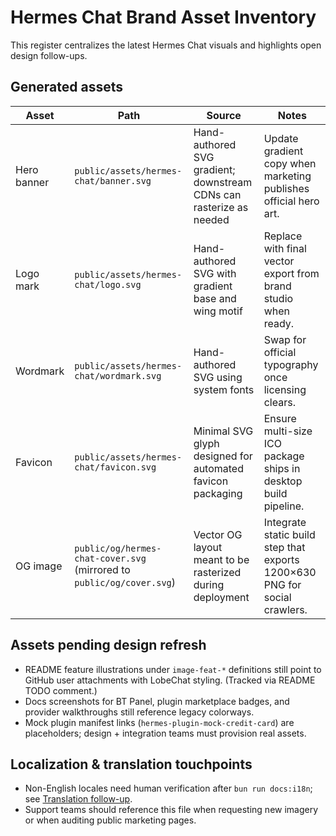 # Hermes Chat Brand Asset Inventory

This register centralizes the latest Hermes Chat visuals and highlights open design follow-ups.

## Generated assets

| Asset       | Path                                                                     | Source                                                                                    | Notes                                                            |
| ----------- | ------------------------------------------------------------------------ | ----------------------------------------------------------------------------------------- | ---------------------------------------------------------------- |
| Hero banner | `public/assets/hermes-chat/banner.svg`                                   | Hand-authored SVG gradient; downstream CDNs can rasterize as needed                       | Update gradient copy when marketing publishes official hero art. |
| Logo mark   | `public/assets/hermes-chat/logo.svg`                                     | Hand-authored SVG with gradient base and wing motif                                       | Replace with final vector export from brand studio when ready.   |
| Wordmark    | `public/assets/hermes-chat/wordmark.svg`                                 | Hand-authored SVG using system fonts                                                      | Swap for official typography once licensing clears.              |
| Favicon     | `public/assets/hermes-chat/favicon.svg`                                  | Minimal SVG glyph designed for automated favicon packaging                                | Ensure multi-size ICO package ships in desktop build pipeline.   |
| OG image    | `public/og/hermes-chat-cover.svg` (mirrored to `public/og/cover.svg`)    | Vector OG layout meant to be rasterized during deployment                                 | Integrate static build step that exports 1200×630 PNG for social crawlers. |

## Assets pending design refresh

- README feature illustrations under `image-feat-*` definitions still point to GitHub user attachments with LobeChat styling. (Tracked via README TODO comment.)
- Docs screenshots for BT Panel, plugin marketplace badges, and provider walkthroughs still reference legacy colorways.
- Mock plugin manifest links (`hermes-plugin-mock-credit-card`) are placeholders; design + integration teams must provision real assets.

## Localization & translation touchpoints

- Non-English locales need human verification after `bun run docs:i18n`; see [Translation follow-up](./rebranding.md#translation-follow-up).
- Support teams should reference this file when requesting new imagery or when auditing public marketing pages.
